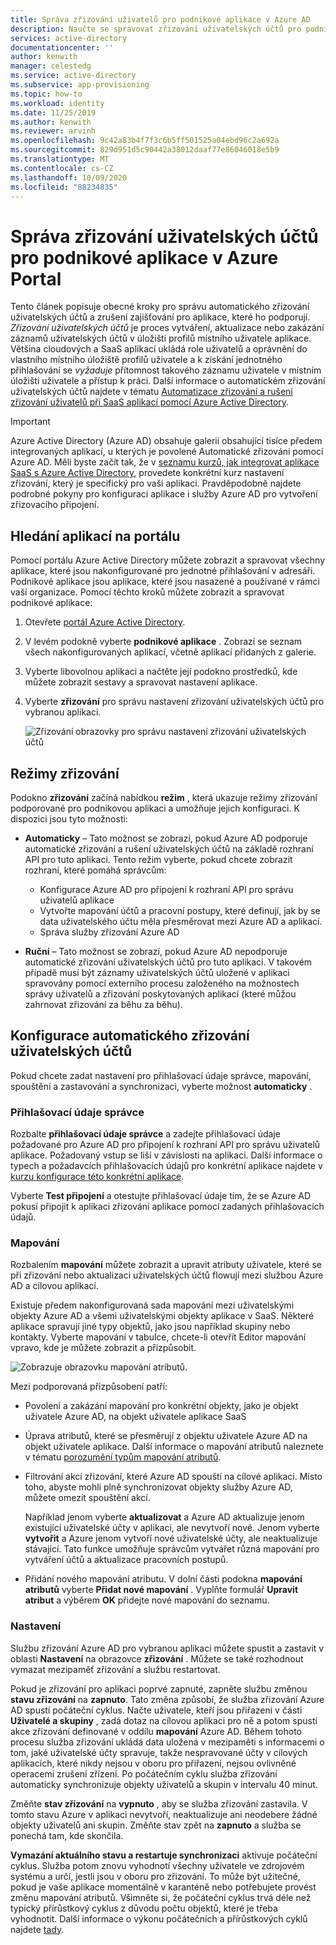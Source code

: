 ```yaml
---
title: Správa zřizování uživatelů pro podnikové aplikace v Azure AD
description: Naučte se spravovat zřizování uživatelských účtů pro podnikové aplikace pomocí Azure Active Directory
services: active-directory
documentationcenter: ''
author: kenwith
manager: celestedg
ms.service: active-directory
ms.subservice: app-provisioning
ms.topic: how-to
ms.workload: identity
ms.date: 11/25/2019
ms.author: kenwith
ms.reviewer: arvinh
ms.openlocfilehash: 9c42a83b4f7f3c6b5ff501525a04ebd96c2a692a
ms.sourcegitcommit: 829d951d5c90442a38012daaf77e86046018e5b9
ms.translationtype: MT
ms.contentlocale: cs-CZ
ms.lasthandoff: 10/09/2020
ms.locfileid: "88234835"
---
```

# <a name="managing-user-account-provisioning-for-enterprise-apps-in-the-azure-portal"></a>Správa zřizování uživatelských účtů pro podnikové aplikace v Azure Portal

Tento článek popisuje obecné kroky pro správu automatického zřizování uživatelských účtů a zrušení zajišťování pro aplikace, které ho podporují. *Zřizování uživatelských účtů* je proces vytváření, aktualizace nebo zakázání záznamů uživatelských účtů v úložišti profilů místního uživatele aplikace. Většina cloudových a SaaS aplikací ukládá role uživatelů a oprávnění do vlastního místního úložiště profilů uživatele a k získání jednotného přihlašování se *vyžaduje* přítomnost takového záznamu uživatele v místním úložišti uživatele a přístup k práci. Další informace o automatickém zřizování uživatelských účtů najdete v tématu [Automatizace zřizování a rušení zřizování uživatelů při SaaS aplikací pomocí Azure Active Directory](user-provisioning.md).

> [!IMPORTANT]
> Azure Active Directory (Azure AD) obsahuje galerii obsahující tisíce předem integrovaných aplikací, u kterých je povolené Automatické zřizování pomocí Azure AD. Měli byste začít tak, že v [seznamu kurzů, jak integrovat aplikace SaaS s Azure Active Directory](../saas-apps/tutorial-list.md), provedete konkrétní kurz nastavení zřizování, který je specifický pro vaši aplikaci. Pravděpodobně najdete podrobné pokyny pro konfiguraci aplikace i služby Azure AD pro vytvoření zřizovacího připojení.

## <a name="finding-your-apps-in-the-portal"></a>Hledání aplikací na portálu

Pomocí portálu Azure Active Directory můžete zobrazit a spravovat všechny aplikace, které jsou nakonfigurované pro jednotné přihlašování v adresáři. Podnikové aplikace jsou aplikace, které jsou nasazené a používané v rámci vaší organizace. Pomocí těchto kroků můžete zobrazit a spravovat podnikové aplikace:

1. Otevřete [portál Azure Active Directory](https://aad.portal.azure.com).
1. V levém podokně vyberte **podnikové aplikace** . Zobrazí se seznam všech nakonfigurovaných aplikací, včetně aplikací přidaných z galerie.
1. Vyberte libovolnou aplikaci a načtěte její podokno prostředků, kde můžete zobrazit sestavy a spravovat nastavení aplikace.
1. Vyberte **zřizování** pro správu nastavení zřizování uživatelských účtů pro vybranou aplikaci.

   ![Zřizování obrazovky pro správu nastavení zřizování uživatelských účtů](./media/configure-automatic-user-provisioning-portal/enterprise-apps-provisioning.png)

## <a name="provisioning-modes"></a>Režimy zřizování

Podokno **zřizování** začíná nabídkou **režim** , která ukazuje režimy zřizování podporované pro podnikovou aplikaci a umožňuje jejich konfiguraci. K dispozici jsou tyto možnosti:

* **Automaticky** – Tato možnost se zobrazí, pokud Azure AD podporuje automatické zřizování a rušení uživatelských účtů na základě rozhraní API pro tuto aplikaci. Tento režim vyberte, pokud chcete zobrazit rozhraní, které pomáhá správcům:

  * Konfigurace Azure AD pro připojení k rozhraní API pro správu uživatelů aplikace
  * Vytvořte mapování účtů a pracovní postupy, které definují, jak by se data uživatelského účtu měla přesměrovat mezi Azure AD a aplikací.
  * Správa služby zřizování Azure AD

* **Ruční** – Tato možnost se zobrazí, pokud Azure AD nepodporuje automatické zřizování uživatelských účtů pro tuto aplikaci. V takovém případě musí být záznamy uživatelských účtů uložené v aplikaci spravovány pomocí externího procesu založeného na možnostech správy uživatelů a zřizování poskytovaných aplikací (které můžou zahrnovat zřizování za běhu za běhu).

## <a name="configuring-automatic-user-account-provisioning"></a>Konfigurace automatického zřizování uživatelských účtů

Pokud chcete zadat nastavení pro přihlašovací údaje správce, mapování, spouštění a zastavování a synchronizaci, vyberte možnost **automaticky** .

### <a name="admin-credentials"></a>Přihlašovací údaje správce

Rozbalte **přihlašovací údaje správce** a zadejte přihlašovací údaje požadované pro Azure AD pro připojení k rozhraní API pro správu uživatelů aplikace. Požadovaný vstup se liší v závislosti na aplikaci. Další informace o typech a požadavcích přihlašovacích údajů pro konkrétní aplikace najdete v [kurzu konfigurace této konkrétní aplikace](user-provisioning.md).

Vyberte **Test připojení** a otestujte přihlašovací údaje tím, že se Azure AD pokusí připojit k aplikaci zřizování aplikace pomocí zadaných přihlašovacích údajů.

### <a name="mappings"></a>Mapování

Rozbalením **mapování** můžete zobrazit a upravit atributy uživatele, které se při zřizování nebo aktualizaci uživatelských účtů flowují mezi službou Azure AD a cílovou aplikací.

Existuje předem nakonfigurovaná sada mapování mezi uživatelskými objekty Azure AD a všemi uživatelskými objekty aplikace v SaaS. Některé aplikace spravují jiné typy objektů, jako jsou například skupiny nebo kontakty. Vyberte mapování v tabulce, chcete-li otevřít Editor mapování vpravo, kde je můžete zobrazit a přizpůsobit.

![Zobrazuje obrazovku mapování atributů.](./media/configure-automatic-user-provisioning-portal/enterprise-apps-provisioning-mapping.png)

Mezi podporovaná přizpůsobení patří:

* Povolení a zakázání mapování pro konkrétní objekty, jako je objekt uživatele Azure AD, na objekt uživatele aplikace SaaS
* Úprava atributů, které se přesměrují z objektu uživatele Azure AD na objekt uživatele aplikace. Další informace o mapování atributů naleznete v tématu [porozumění typům mapování atributů](customize-application-attributes.md#understanding-attribute-mapping-types).
* Filtrování akcí zřizování, které Azure AD spouští na cílové aplikaci. Místo toho, abyste mohli plně synchronizovat objekty služby Azure AD, můžete omezit spouštění akcí.

  Například jenom vyberte **aktualizovat** a Azure AD aktualizuje jenom existující uživatelské účty v aplikaci, ale nevytvoří nové. Jenom vyberte **vytvořit** a Azure jenom vytvoří nové uživatelské účty, ale neaktualizuje stávající. Tato funkce umožňuje správcům vytvářet různá mapování pro vytváření účtů a aktualizace pracovních postupů.

* Přidání nového mapování atributu. V dolní části podokna **mapování atributů** vyberte **Přidat nové mapování** . Vyplňte formulář **Upravit atribut** a výběrem **OK** přidejte nové mapování do seznamu.

### <a name="settings"></a>Nastavení

Službu zřizování Azure AD pro vybranou aplikaci můžete spustit a zastavit v oblasti **Nastavení** na obrazovce **zřizování** . Můžete se také rozhodnout vymazat mezipaměť zřizování a službu restartovat.

Pokud je zřizování pro aplikaci poprvé zapnuté, zapněte službu změnou **stavu zřizování** na **zapnuto**. Tato změna způsobí, že služba zřizování Azure AD spustí počáteční cyklus. Načte uživatele, kteří jsou přiřazeni v části **Uživatelé a skupiny** , zadá dotaz na cílovou aplikaci pro ně a potom spustí akce zřizování definované v oddílu **mapování** Azure AD. Během tohoto procesu služba zřizování ukládá data uložená v mezipaměti s informacemi o tom, jaké uživatelské účty spravuje, takže nespravované účty v cílových aplikacích, které nikdy nejsou v oboru pro přiřazení, nejsou ovlivněné operacemi zrušení zřízení. Po počátečním cyklu služba zřizování automaticky synchronizuje objekty uživatelů a skupin v intervalu 40 minut.

Změňte **stav zřizování** na **vypnuto**  , aby se služba zřizování zastavila. V tomto stavu Azure v aplikaci nevytvoří, neaktualizuje ani neodebere žádné objekty uživatelů ani skupin. Změňte stav zpět na **zapnuto** a služba se ponechá tam, kde skončila.

**Vymazání aktuálního stavu a restartuje synchronizaci** aktivuje počáteční cyklus. Služba potom znovu vyhodnotí všechny uživatele ve zdrojovém systému a určí, jestli jsou v oboru pro zřizování. To může být užitečné, pokud je vaše aplikace momentálně v karanténě nebo potřebujete provést změnu mapování atributů. Všimněte si, že počáteční cyklus trvá déle než typický přírůstkový cyklus z důvodu počtu objektů, které je třeba vyhodnotit. Další informace o výkonu počátečních a přírůstkových cyklů najdete [tady](application-provisioning-when-will-provisioning-finish-specific-user.md).